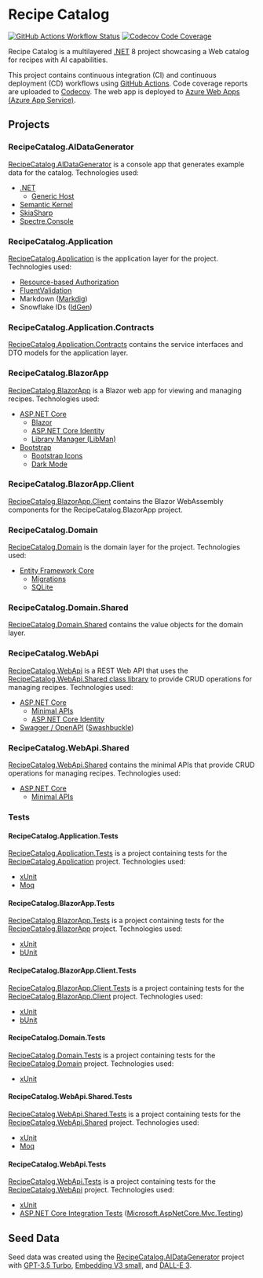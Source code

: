 # Recipe Catalog

[![GitHub Actions Workflow Status](https://img.shields.io/github/actions/workflow/status/jonathanpotts/RecipeCatalog/dotnet.yml?logo=github)](https://github.com/jonathanpotts/RecipeCatalog/actions/workflows/dotnet.yml) [![Codecov Code Coverage](https://img.shields.io/codecov/c/gh/jonathanpotts/RecipeCatalog?logo=codecov)](https://codecov.io/gh/jonathanpotts/RecipeCatalog)

Recipe Catalog is a multilayered [.NET](https://dotnet.microsoft.com/) 8 project showcasing a Web catalog for recipes with AI capabilities.

This project contains continuous integration (CI) and continuous deployment (CD) workflows using [GitHub Actions](https://docs.github.com/actions). Code coverage reports are uploaded to [Codecov](https://codecov.io/). The web app is deployed to [Azure Web Apps (Azure App Service)](https://azure.microsoft.com/products/app-service/web/).

## Projects

### RecipeCatalog.AIDataGenerator

[RecipeCatalog.AIDataGenerator](src/RecipeCatalog.AIDataGenerator/) is a console app that generates example data for the catalog. Technologies used:

- [.NET](https://dotnet.microsoft.com/)
    - [Generic Host](https://learn.microsoft.com/dotnet/core/extensions/generic-host)
- [Semantic Kernel](https://learn.microsoft.com/semantic-kernel/overview/?tabs=Csharp)
- [SkiaSharp](https://github.com/mono/SkiaSharp)
- [Spectre.Console](https://spectreconsole.net/)

### RecipeCatalog.Application

[RecipeCatalog.Application](src/RecipeCatalog.Application/) is the application layer for the project. Technologies used:

- [Resource-based Authorization](https://learn.microsoft.com/aspnet/core/security/authorization/resourcebased)
- [FluentValidation](https://github.com/FluentValidation/FluentValidation)
- Markdown ([Markdig](https://github.com/xoofx/markdig))
- Snowflake IDs ([IdGen](https://github.com/RobThree/IdGen))

### RecipeCatalog.Application.Contracts

[RecipeCatalog.Application.Contracts](src/RecipeCatalog.Application.Contracts/) contains the service interfaces and DTO models for the application layer.

### RecipeCatalog.BlazorApp

[RecipeCatalog.BlazorApp](src/RecipeCatalog.BlazorApp/) is a Blazor web app for viewing and managing recipes. Technologies used:

- [ASP.NET Core](https://dotnet.microsoft.com/apps/aspnet)
    - [Blazor](https://learn.microsoft.com/en-us/aspnet/core/blazor)
    - [ASP.NET Core Identity](https://learn.microsoft.com/aspnet/core/security/authentication/identity)
    - [Library Manager (LibMan)](https://learn.microsoft.com/aspnet/core/client-side/libman)
- [Bootstrap](https://getbootstrap.com/)
    - [Bootstrap Icons](https://icons.getbootstrap.com/)
    - [Dark Mode](https://getbootstrap.com/docs/5.3/customize/color-modes/)

### RecipeCatalog.BlazorApp.Client

[RecipeCatalog.BlazorApp.Client](src/RecipeCatalog.BlazorApp.Client/) contains the Blazor WebAssembly components for the RecipeCatalog.BlazorApp project.

### RecipeCatalog.Domain

[RecipeCatalog.Domain](src/RecipeCatalog.Domain/) is the domain layer for the project. Technologies used:

- [Entity Framework Core](https://learn.microsoft.com/ef/core/)
    - [Migrations](https://learn.microsoft.com/ef/core/managing-schemas/migrations/)
    - [SQLite](https://www.sqlite.org/)

### RecipeCatalog.Domain.Shared

[RecipeCatalog.Domain.Shared](src/RecipeCatalog.Domain.Shared/) contains the value objects for the domain layer.

### RecipeCatalog.WebApi

[RecipeCatalog.WebApi](src/RecipeCatalog.WebApi/) is a REST Web API that uses the [RecipeCatalog.WebApi.Shared class library](src/RecipeCatalog.WebApi.Shared/) to provide CRUD operations for managing recipes. Technologies used:

- [ASP.NET Core](https://dotnet.microsoft.com/apps/aspnet)
    - [Minimal APIs](https://learn.microsoft.com/aspnet/core/fundamentals/minimal-apis/overview)
    - [ASP.NET Core Identity](https://learn.microsoft.com/aspnet/core/security/authentication/identity)
- [Swagger / OpenAPI](https://swagger.io/) ([Swashbuckle](https://github.com/domaindrivendev/Swashbuckle.AspNetCore))

### RecipeCatalog.WebApi.Shared

[RecipeCatalog.WebApi.Shared](src/RecipeCatalog.WebApi.Shared/) contains the minimal APIs that provide CRUD operations for managing recipes. Technologies used:

- [ASP.NET Core](https://dotnet.microsoft.com/apps/aspnet)
    - [Minimal APIs](https://learn.microsoft.com/aspnet/core/fundamentals/minimal-apis/overview)

### Tests

#### RecipeCatalog.Application.Tests

[RecipeCatalog.Application.Tests](tests/RecipeCatalog.Application.Tests/) is a project containing tests for the [RecipeCatalog.Application](src/RecipeCatalog.Application/) project. Technologies used:

- [xUnit](https://xunit.net/)
- [Moq](https://github.com/devlooped/moq)

#### RecipeCatalog.BlazorApp.Tests

[RecipeCatalog.BlazorApp.Tests](tests/RecipeCatalog.BlazorApp.Tests/) is a project containing tests for the [RecipeCatalog.BlazorApp](src/RecipeCatalog.BlazorApp/) project. Technologies used:

- [xUnit](https://xunit.net/)
- [bUnit](https://bunit.dev/)

#### RecipeCatalog.BlazorApp.Client.Tests

[RecipeCatalog.BlazorApp.Client.Tests](tests/RecipeCatalog.BlazorApp.Client.Tests/) is a project containing tests for the [RecipeCatalog.BlazorApp.Client](src/RecipeCatalog.BlazorApp.Client/) project. Technologies used:

- [xUnit](https://xunit.net/)
- [bUnit](https://bunit.dev/)

#### RecipeCatalog.Domain.Tests

[RecipeCatalog.Domain.Tests](tests/RecipeCatalog.Domain.Tests/) is a project containing tests for the [RecipeCatalog.Domain](src/RecipeCatalog.Domain/) project. Technologies used:

- [xUnit](https://xunit.net/)

#### RecipeCatalog.WebApi.Shared.Tests

[RecipeCatalog.WebApi.Shared.Tests](tests/RecipeCatalog.WebApi.Shared.Tests/) is a project containing tests for the [RecipeCatalog.WebApi.Shared](src/RecipeCatalog.WebApi.Shared/) project. Technologies used:

- [xUnit](https://xunit.net/)
- [Moq](https://github.com/devlooped/moq)

#### RecipeCatalog.WebApi.Tests

[RecipeCatalog.WebApi.Tests](tests/RecipeCatalog.WebApi.Tests/) is a project containing tests for the [RecipeCatalog.WebApi](src/RecipeCatalog.WebApi/) project. Technologies used:

- [xUnit](https://xunit.net/)
- [ASP.NET Core Integration Tests](https://learn.microsoft.com/aspnet/core/test/integration-tests) ([Microsoft.AspNetCore.Mvc.Testing](https://www.nuget.org/packages/Microsoft.AspNetCore.Mvc.Testing))

## Seed Data

Seed data was created using the [RecipeCatalog.AIDataGenerator](src/RecipeCatalog.AIDataGenerator/) project with [GPT-3.5 Turbo](https://platform.openai.com/docs/models/gpt-3-5), [Embedding V3 small](https://platform.openai.com/docs/models/embeddings), and [DALL-E 3](https://platform.openai.com/docs/models/dall-e).
